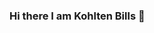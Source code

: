 ### Hi there I am Kohlten Bills 👋

<!--
**Kohltenb/Kohltenb** is a ✨ _special_ ✨ repository because its `README.md` (this file) appears on your GitHub profile.

Here are some ideas to get you started:

- 🔭 I’m currently working on completing Bloomtechs full stack web development course
- 🌱 I’m currently learning advanced javascript, html, css and much more!
- 🤔 I’m looking for help with any additional ways to expand my knowledge
- 💬 Ask me about my experience so far 
- 📫 How to reach me: check out my linkedIn https://www.linkedin.com/in/kohlten-bills-7a5718233
- ⚡ Fun fact: I have a bunch of them reach out to me and I will send you the list!
-->
